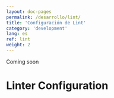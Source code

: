 ```yaml
---
layout: doc-pages
permalink: /desarrollo/lint/
title: 'Configuración de Lint'
category: 'development'
lang: es
ref: lint
weight: 2
---
```


<span class="label label-info">Coming soon</span>

# Linter Configuration
